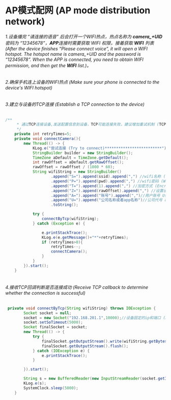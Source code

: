 # AP模式配网 (AP mode distribution network)

###### 1.设备播完 “请连接的语音” 后会打开一个WIFI热点，热点名称为  **camera_+UID** 密码为 “12345678”，**APP**连接时需要获取 WIFI 权限，接着获取 **WIFI** 列表 (After the device finishes “Please connect voice”, it will open a WIFI hotspot. The hotspot name is camera_+UID and the password is “12345678”. When the APP is connected, you need to obtain WIFI permission, and then get the **WIFI** list.)。

###### 2.确保手机连上设备的WIFI热点 (Make sure your phone is connected to the device's WIFI hotspot)

###### 3.建立与设备的TCP连接 (Establish a TCP connection to the device)

``` java
/**
     * 通过TCP连接设备,发送配置信息到设备，TCP可能连接失败，建议增加重试机制 (TCP is connected to the device and sends configuration information to the device. TCP may fail to connect. It is recommended to add a retry mechanism.)
     */
    private int retryTimes=5;
    private void connectCamera(){
        new Thread(() -> {
            KLog.e("尝试连接 (Try to connect)*************************");
            StringBuilder builder = new StringBuilder();
            TimeZone aDefault = TimeZone.getDefault();
            int rawOffset = aDefault.getRawOffset();
            rawOffset = rawOffset / (1000 * 60);
            String wifiString = new StringBuilder()
                    .append("S=").append(ssid).append(",") //wifi名称 (Wifi name)
                    .append("P=").append(pwd).append(",") //wifi密码 (Wifi password)
                    .append("T=").append(1).append(",") //加密方式 (Encryption)
                    .append("Z=").append(rawOffset).append(",") //设置设备时区，这个字段可以不设置 (Set the device time zone, this field can be set)
                    .append("A=").append("账号").append(",")//用户账号 User account
                    .append("U=").append("公司名称或者app名称")//公司代号 appName
                    .toString();

            try {
                connectByTcp(wifiString);
            } catch (Exception e) {

                e.printStackTrace();
                KLog.e(e.getMessage()+"*"+retryTimes);
                if (retryTimes>0){
                    retryTimes--;
                    connectCamera();
                }
            }
        }).start();
    }
	
```

###### 4.接收TCP回调判断是否连接成功 (Receive TCP callback to determine whether the connection is successful)

``` java
 private void connectByTcp(String wifiString) throws IOException {
        Socket socket = null;
        socket = new Socket("192.168.201.1",10000);//设备固定的ip和端口 (Device fixed ip and port)
        socket.setSoTimeout(5000);
        Socket finalSocket = socket;
        new Thread(() -> {
            try {
                finalSocket.getOutputStream().write(wifiString.getBytes());
                finalSocket.getOutputStream().flush();
            } catch (IOException e) {
                e.printStackTrace();
            }

        }).start();

        String s = new BufferedReader(new InputStreamReader(socket.getInputStream())).readLine();//成功会返回OK (Successful will return OK)
        KLog.e(s);
        SystemClock.sleep(5000);
    }
```

